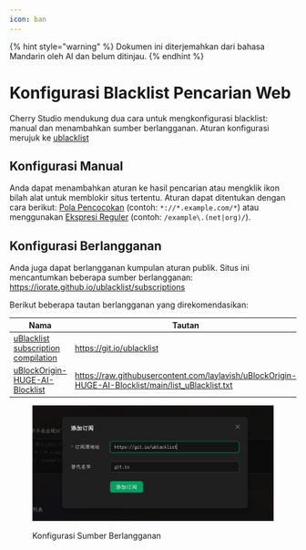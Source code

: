 ```yaml
---
icon: ban
---
```


{% hint style="warning" %}
Dokumen ini diterjemahkan dari bahasa Mandarin oleh AI dan belum ditinjau.
{% endhint %}

# Konfigurasi Blacklist Pencarian Web

Cherry Studio mendukung dua cara untuk mengkonfigurasi blacklist: manual dan menambahkan sumber berlangganan. Aturan konfigurasi merujuk ke [ublacklist](https://github.com/iorate/ublacklist)

## Konfigurasi Manual

Anda dapat menambahkan aturan ke hasil pencarian atau mengklik ikon bilah alat untuk memblokir situs tertentu. Aturan dapat ditentukan dengan cara berikut: [Pola Pencocokan](https://developer.mozilla.org/zh-CN/docs/mozilla/add-ons/webextensions/match_patterns) (contoh: `*://*.example.com/*`) atau menggunakan [Ekspresi Reguler](https://developer.mozilla.org/zh-CN/docs/web/javascript/guide/regular_expressions) (contoh: `/example\.(net|org)/`).

## Konfigurasi Berlangganan

Anda juga dapat berlangganan kumpulan aturan publik. Situs ini mencantumkan beberapa sumber berlangganan:\
https://iorate.github.io/ublacklist/subscriptions

Berikut beberapa tautan berlangganan yang direkomendasikan:

| Nama                                                                                                    | Tautan                                                                                                   | Jenis   |
| ------------------------------------------------------------------------------------------------------- | -------------------------------------------------------------------------------------------------------- | ------- |
| [uBlacklist subscription compilation](https://github.com/eallion/uBlacklist-subscription-compilation) | https://git.io/ublacklist                                                                            | Chinese |
| [uBlockOrigin-HUGE-AI-Blocklist](https://github.com/laylavish/uBlockOrigin-HUGE-AI-Blocklist)         | https://raw.githubusercontent.com/laylavish/uBlockOrigin-HUGE-AI-Blocklist/main/list_uBlacklist.txt | AI-Generated |

<figure><img src="../.gitbook/assets/blacklist1.jpg" alt=""><figcaption><p>Konfigurasi Sumber Berlangganan</p></figcaption></figure>